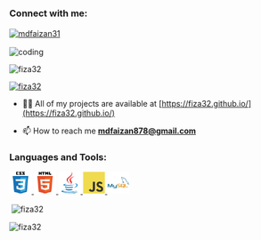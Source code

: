 <h3 align="left">Connect with me:</h3>
<p align="left">
<a href="https://linkedin.com/in/mdfaizan31" target="blank"><img align="center" src="https://raw.githubusercontent.com/rahuldkjain/github-profile-readme-generator/master/src/images/icons/Social/linked-in-alt.svg" alt="mdfaizan31" height="30" width="40" /></a>
</p>


<!-- <h1 align="center">Hi 👋, I'm Md Faizan Raza</h1>
<h3 align="center">A passionate backend developer from India</h3> -->
<img align="center" alt="coding" width="300" src="https://encrypted-tbn0.gstatic.com/images?q=tbn:ANd9GcSA5WMZqZAw2rVwIYcUkZMFFnaxvmY5UN99ag&usqp=CAU">

<p align="left"> <img src="https://komarev.com/ghpvc/?username=fiza32&label=Profile%20views&color=0e75b6&style=flat" alt="fiza32" /> </p>

<p align="left"> <a href="https://github.com/ryo-ma/github-profile-trophy"><img src="https://github-profile-trophy.vercel.app/?username=fiza32" alt="fiza32" /></a> </p>

- 👨‍💻 All of my projects are available at [https://fiza32.github.io/](https://fiza32.github.io/)

- 📫 How to reach me **mdfaizan878@gmail.com**



<h3 align="left">Languages and Tools:</h3>
<p align="left"> <a href="https://www.w3schools.com/css/" target="_blank" rel="noreferrer"> <img src="https://raw.githubusercontent.com/devicons/devicon/master/icons/css3/css3-original-wordmark.svg" alt="css3" width="40" height="40"/> </a> <a href="https://www.w3.org/html/" target="_blank" rel="noreferrer"> <img src="https://raw.githubusercontent.com/devicons/devicon/master/icons/html5/html5-original-wordmark.svg" alt="html5" width="40" height="40"/> </a> <a href="https://www.java.com" target="_blank" rel="noreferrer"> <img src="https://raw.githubusercontent.com/devicons/devicon/master/icons/java/java-original.svg" alt="java" width="40" height="40"/> </a> <a href="https://developer.mozilla.org/en-US/docs/Web/JavaScript" target="_blank" rel="noreferrer"> <img src="https://raw.githubusercontent.com/devicons/devicon/master/icons/javascript/javascript-original.svg" alt="javascript" width="40" height="40"/> </a> <a href="https://www.mysql.com/" target="_blank" rel="noreferrer"> <img src="https://raw.githubusercontent.com/devicons/devicon/master/icons/mysql/mysql-original-wordmark.svg" alt="mysql" width="40" height="40"/> </a> </p>

<p>&nbsp;<img align="center" src="https://github-readme-stats.vercel.app/api?username=fiza32&show_icons=true&locale=en" alt="fiza32" /></p>

<p><img align="center" src="https://github-readme-streak-stats.herokuapp.com/?user=fiza32&" alt="fiza32" /></p>

